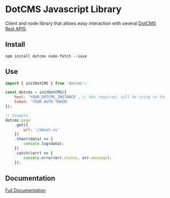 # DotCMS Javascript Library

Client and node library that allows easy interaction with several [DotCMS Rest APIS](https://dotcms.com/docs/latest/rest-api).

## Install

`npm install dotcms node-fetch --save`

## Use

```javascript
import { initDotCMS } from 'dotcms';

const dotcms = initDotCMS({
    host: 'YOUR_DOTCMS_INSTANCE', // Non required, will be using in the requests if you pass it
    token: 'YOUR AUTH TOKEN'
});

// Example
dotcms.page
    .get({
        url: '/about-us'
    })
    .then((data) => {
        console.log(data);
    })
    .catch((err) => {
        console.error(err.status, err.message);
    });
```

## Documentation

[Full Documentation](https://dotcms.github.io/core-web/docs/dotcms/globals.html)
